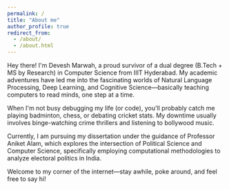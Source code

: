```yaml
---
permalink: /
title: "About me"
author_profile: true
redirect_from: 
  - /about/
  - /about.html
---
```

Hey there! I'm Devesh Marwah, a proud survivor of a dual degree (B.Tech + MS by Research) in Computer Science from IIIT Hyderabad. My academic adventures have led me into the fascinating worlds of Natural Language Processing, Deep Learning, and Cognitive Science—basically teaching computers to read minds, one step at a time.

When I'm not busy debugging my life (or code), you'll probably catch me playing badminton, chess, or debating cricket stats. My downtime usually involves binge-watching crime thrillers and listening to bollywood music.


Currently, I am pursuing my dissertation under the guidance of Professor Aniket Alam, which explores the intersection of Political Science and Computer Science, specifically employing computational methodologies to analyze electoral politics in India.


Welcome to my corner of the internet—stay awhile, poke around, and feel free to say hi!

